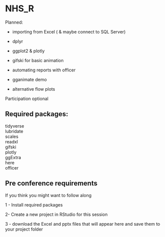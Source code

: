 # NHS_R


Planned:

- importing from Excel ( & maybe connect to SQL Server)

- dplyr

- ggplot2 & plotly

- gifski for basic animation

- automating reports with officer

- gganimate demo

- alternative flow plots 


Participation optional

## Required packages:


tidyverse  
lubridate  
scales  
readxl  
gifski  
plotly  
ggExtra  
here  
officer  



## Pre conference requirements


If you think you might want to follow along

1 - Install required packages

2- Create a new project in RStudio for this session

3 - download the Excel and pptx files that will appear here and save them to your project folder
